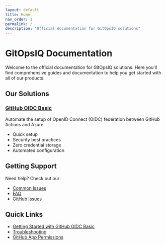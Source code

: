 ```yaml
---
layout: default
title: Home
nav_order: 1
permalink: /
description: "Official documentation for GitOpsIQ solutions"
---
```


# GitOpsIQ Documentation

Welcome to the official documentation for GitOpsIQ solutions. Here you'll find comprehensive guides and documentation to help you get started with all of our products.

## Our Solutions

### [GitHub OIDC Basic](github-oidc-basic/)

Automate the setup of OpenID Connect (OIDC) federation between GitHub Actions and Azure.

- Quick setup
- Security best practices
- Zero credential storage
- Automated configuration

## Getting Support

Need help? Check out our:

- [Common Issues](common-issues/)
- [FAQ](faq/)
- [GitHub Issues](https://github.com/gitopsiq/support/issues)

## Quick Links

- [Getting Started with GitHub OIDC Basic](github-oidc-basic/getting-started/)
- [Troubleshooting](github-oidc-basic/troubleshooting/)
- [GitHub App Permissions](github-oidc-basic/github-app-permissions/)
